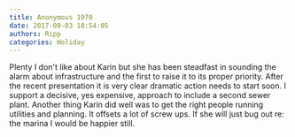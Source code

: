 ```yaml
---
title: Anonymous 1970
date: 2017-09-03 18:54:05
authors: Ripp
categories: Holiday
---
```


 Plenty I don't like about Karin but she has been steadfast in sounding the alarm about infrastructure and the first to raise it to its proper priority. After the recent presentation it is very clear dramatic action needs to start soon. I support a decisive, yes expensive, approach to include a second sewer plant.  Another thing Karin did well was to get the right people running utilities and planning. It offsets a lot of screw ups. If she will just bug out re: the marina I would be happier still.